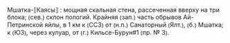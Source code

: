---
---

Мшатка-⟦Каясы⟧
: мощная скальная стена, рассеченная вверху на три блока; ⦅сев.⦆ склон пологий. Крайняя ⦅зап.⦆ часть обрывов Ай-Петринской яйлы, в 1 км к ⦅ССЗ⦆ от ⦅н.п.⦆ Санаторный ⦅Ялт.⦆, ⦅б.⦆ Мшатка; к ⦅ЮЗ⦆, через кулуар, от ⦅г.⦆ Кильсе-Бурун#1 ⦅пр. № 3⦆.

